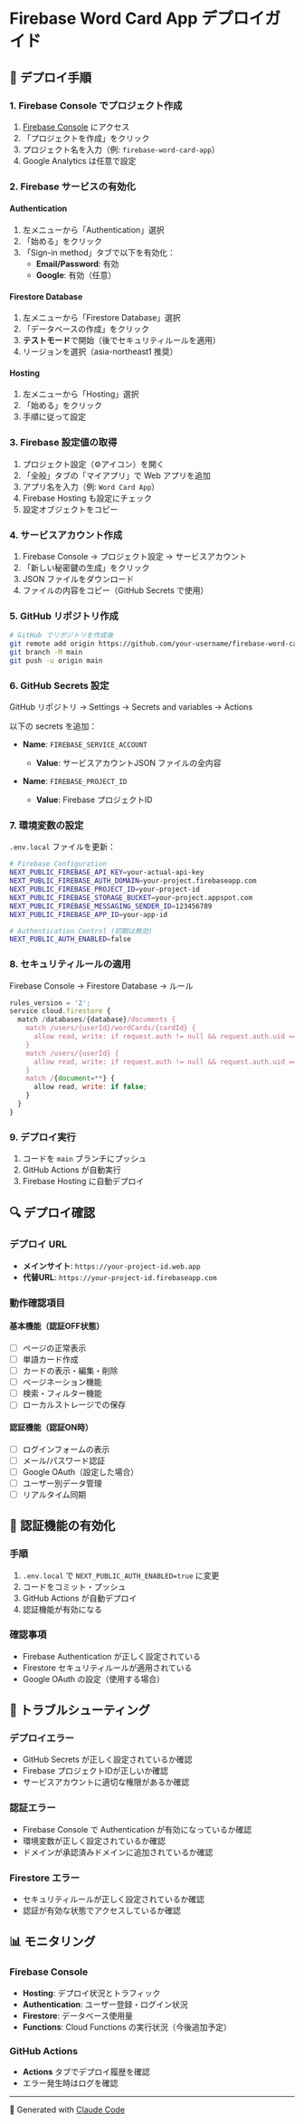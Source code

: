 # Firebase Word Card App デプロイガイド

## 🚀 デプロイ手順

### 1. Firebase Console でプロジェクト作成

1. [Firebase Console](https://console.firebase.google.com/) にアクセス
2. 「プロジェクトを作成」をクリック
3. プロジェクト名を入力（例: `firebase-word-card-app`）
4. Google Analytics は任意で設定

### 2. Firebase サービスの有効化

#### Authentication
1. 左メニューから「Authentication」選択
2. 「始める」をクリック
3. 「Sign-in method」タブで以下を有効化：
   - **Email/Password**: 有効
   - **Google**: 有効（任意）

#### Firestore Database
1. 左メニューから「Firestore Database」選択
2. 「データベースの作成」をクリック
3. **テストモード**で開始（後でセキュリティルールを適用）
4. リージョンを選択（asia-northeast1 推奨）

#### Hosting
1. 左メニューから「Hosting」選択
2. 「始める」をクリック
3. 手順に従って設定

### 3. Firebase 設定値の取得

1. プロジェクト設定（⚙️アイコン）を開く
2. 「全般」タブの「マイアプリ」で Web アプリを追加
3. アプリ名を入力（例: `Word Card App`）
4. Firebase Hosting も設定にチェック
5. 設定オブジェクトをコピー

### 4. サービスアカウント作成

1. Firebase Console → プロジェクト設定 → サービスアカウント
2. 「新しい秘密鍵の生成」をクリック
3. JSON ファイルをダウンロード
4. ファイルの内容をコピー（GitHub Secrets で使用）

### 5. GitHub リポジトリ作成

```bash
# GitHub でリポジトリを作成後
git remote add origin https://github.com/your-username/firebase-word-card-app.git
git branch -M main
git push -u origin main
```

### 6. GitHub Secrets 設定

GitHub リポジトリ → Settings → Secrets and variables → Actions

以下の secrets を追加：

- **Name**: `FIREBASE_SERVICE_ACCOUNT`
  - **Value**: サービスアカウントJSON ファイルの全内容

- **Name**: `FIREBASE_PROJECT_ID`
  - **Value**: Firebase プロジェクトID

### 7. 環境変数の設定

`.env.local` ファイルを更新：

```bash
# Firebase Configuration
NEXT_PUBLIC_FIREBASE_API_KEY=your-actual-api-key
NEXT_PUBLIC_FIREBASE_AUTH_DOMAIN=your-project.firebaseapp.com
NEXT_PUBLIC_FIREBASE_PROJECT_ID=your-project-id
NEXT_PUBLIC_FIREBASE_STORAGE_BUCKET=your-project.appspot.com
NEXT_PUBLIC_FIREBASE_MESSAGING_SENDER_ID=123456789
NEXT_PUBLIC_FIREBASE_APP_ID=your-app-id

# Authentication Control (初期は無効)
NEXT_PUBLIC_AUTH_ENABLED=false
```

### 8. セキュリティルールの適用

Firebase Console → Firestore Database → ルール

```javascript
rules_version = '2';
service cloud.firestore {
  match /databases/{database}/documents {
    match /users/{userId}/wordCards/{cardId} {
      allow read, write: if request.auth != null && request.auth.uid == userId;
    }
    match /users/{userId} {
      allow read, write: if request.auth != null && request.auth.uid == userId;
    }
    match /{document=**} {
      allow read, write: if false;
    }
  }
}
```

### 9. デプロイ実行

1. コードを `main` ブランチにプッシュ
2. GitHub Actions が自動実行
3. Firebase Hosting に自動デプロイ

## 🔍 デプロイ確認

### デプロイ URL
- **メインサイト**: `https://your-project-id.web.app`
- **代替URL**: `https://your-project-id.firebaseapp.com`

### 動作確認項目

#### 基本機能（認証OFF状態）
- [ ] ページの正常表示
- [ ] 単語カード作成
- [ ] カードの表示・編集・削除
- [ ] ページネーション機能
- [ ] 検索・フィルター機能
- [ ] ローカルストレージでの保存

#### 認証機能（認証ON時）
- [ ] ログインフォームの表示
- [ ] メール/パスワード認証
- [ ] Google OAuth（設定した場合）
- [ ] ユーザー別データ管理
- [ ] リアルタイム同期

## 🔧 認証機能の有効化

### 手順
1. `.env.local` で `NEXT_PUBLIC_AUTH_ENABLED=true` に変更
2. コードをコミット・プッシュ
3. GitHub Actions が自動デプロイ
4. 認証機能が有効になる

### 確認事項
- Firebase Authentication が正しく設定されている
- Firestore セキュリティルールが適用されている
- Google OAuth の設定（使用する場合）

## 🚨 トラブルシューティング

### デプロイエラー
- GitHub Secrets が正しく設定されているか確認
- Firebase プロジェクトIDが正しいか確認
- サービスアカウントに適切な権限があるか確認

### 認証エラー
- Firebase Console で Authentication が有効になっているか確認
- 環境変数が正しく設定されているか確認
- ドメインが承認済みドメインに追加されているか確認

### Firestore エラー
- セキュリティルールが正しく設定されているか確認
- 認証が有効な状態でアクセスしているか確認

## 📊 モニタリング

### Firebase Console
- **Hosting**: デプロイ状況とトラフィック
- **Authentication**: ユーザー登録・ログイン状況
- **Firestore**: データベース使用量
- **Functions**: Cloud Functions の実行状況（今後追加予定）

### GitHub Actions
- **Actions** タブでデプロイ履歴を確認
- エラー発生時はログを確認

---

🤖 Generated with [Claude Code](https://claude.ai/code)